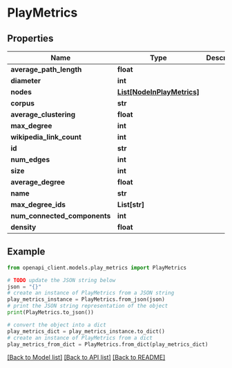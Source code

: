 # PlayMetrics


## Properties

Name | Type | Description | Notes
------------ | ------------- | ------------- | -------------
**average_path_length** | **float** |  | [optional] 
**diameter** | **int** |  | [optional] 
**nodes** | [**List[NodeInPlayMetrics]**](NodeInPlayMetrics.md) |  | [optional] 
**corpus** | **str** |  | [optional] 
**average_clustering** | **float** |  | [optional] 
**max_degree** | **int** |  | [optional] 
**wikipedia_link_count** | **int** |  | [optional] 
**id** | **str** |  | [optional] 
**num_edges** | **int** |  | [optional] 
**size** | **int** |  | [optional] 
**average_degree** | **float** |  | [optional] 
**name** | **str** |  | [optional] 
**max_degree_ids** | **List[str]** |  | [optional] 
**num_connected_components** | **int** |  | [optional] 
**density** | **float** |  | [optional] 

## Example

```python
from openapi_client.models.play_metrics import PlayMetrics

# TODO update the JSON string below
json = "{}"
# create an instance of PlayMetrics from a JSON string
play_metrics_instance = PlayMetrics.from_json(json)
# print the JSON string representation of the object
print(PlayMetrics.to_json())

# convert the object into a dict
play_metrics_dict = play_metrics_instance.to_dict()
# create an instance of PlayMetrics from a dict
play_metrics_from_dict = PlayMetrics.from_dict(play_metrics_dict)
```
[[Back to Model list]](../README.md#documentation-for-models) [[Back to API list]](../README.md#documentation-for-api-endpoints) [[Back to README]](../README.md)


